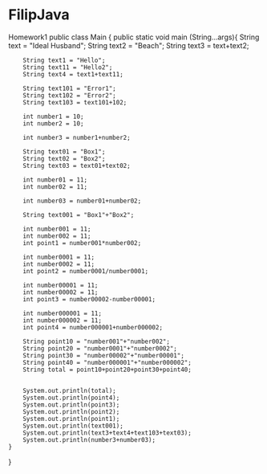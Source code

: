 # FilipJava
Homework1
public class Main {
    public static void main (String...args){
        String text = "Ideal Husband";
        String text2 = "Beach";
        String text3 = text+text2;

        String text1 = "Hello";
        String text11 = "Hello2";
        String text4 = text1+text11;

        String text101 = "Error1";
        String text102 = "Error2";
        String text103 = text101+102;

        int number1 = 10;
        int number2 = 10;

        int number3 = number1+number2;

        String text01 = "Box1";
        String text02 = "Box2";
        String text03 = text01+text02;

        int number01 = 11;
        int number02 = 11;

        int number03 = number01+number02;

        String text001 = "Box1"+"Box2";

        int number001 = 11;
        int number002 = 11;
        int point1 = number001*number002;

        int number0001 = 11;
        int number0002 = 11;
        int point2 = number0001/number0001;

        int number00001 = 11;
        int number00002 = 11;
        int point3 = number00002-number00001;

        int number000001 = 11;
        int number000002 = 11;
        int point4 = number000001+number000002;

        String point10 = "number001"+"number002";
        String point20 = "number0001"+"number0002";
        String point30 = "number00002"+"number00001";
        String point40 = "number000001"+"number000002";
        String total = point10+point20+point30+point40;


        System.out.println(total);
        System.out.println(point4);
        System.out.println(point3);
        System.out.println(point2);
        System.out.println(point1);
        System.out.println(text001);
        System.out.println(text3+text4+text103+text03);
        System.out.println(number3+number03);
    }
}
